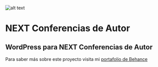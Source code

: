 ![alt text](https://mir-s3-cdn-cf.behance.net/project_modules/max_1200/1f31cb125202285.61141aa315f97.jpg "NEXT Conferencias de Autor")

# NEXT Conferencias de Autor
## WordPress para NEXT Conferencias de Autor

Para saber más sobre este proyecto visita mi [portafolio de Behance](https://www.behance.net/gallery/125202285/NEXT-Conferencias-de-Autor  "NEXT Conferencias de Autor")

